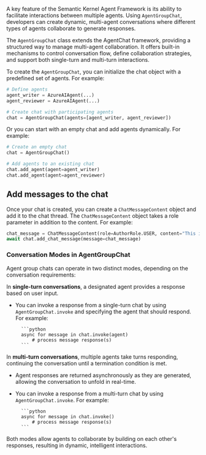 A key feature of the Semantic Kernel Agent Framework is its ability to facilitate interactions between multiple agents. Using `AgentGroupChat`, developers can create dynamic, multi-agent conversations where different types of agents collaborate to generate responses. 

The `AgentGroupChat` class extends the AgentChat framework, providing a structured way to manage multi-agent collaboration. It offers built-in mechanisms to control conversation flow, define collaboration strategies, and support both single-turn and multi-turn interactions.

To create the `AgentGroupChat`, you can initialize the chat object with a predefined set of agents. For example:

```python
# Define agents
agent_writer = AzureAIAgent(...)
agent_reviewer = AzureAIAgent(...)

# Create chat with participating agents
chat = AgentGroupChat(agents=[agent_writer, agent_reviewer])
```

Or you can start with an empty chat and add agents dynamically. For example:

```python
# Create an empty chat
chat = AgentGroupChat()

# Add agents to an existing chat
chat.add_agent(agent=agent_writer)
chat.add_agent(agent=agent_reviewer)
```

## Add messages to the chat

Once your chat is created, you can create a `ChatMessageContent` object and add it to the chat thread. The `ChatMessageContent` object takes a role parameter in addition to the content. For example:

```python
chat_message = ChatMessageContent(role=AuthorRole.USER, content="This is the message content.")
await chat.add_chat_message(message=chat_message)
```

### Conversation Modes in AgentGroupChat

Agent group chats can operate in two distinct modes, depending on the conversation requirements:

In **single-turn conversations**, a designated agent provides a response based on user input. 

- You can invoke a response from a single-turn chat by using `AgentGroupChat.invoke` and specifying the agent that should respond. For example:

        ```python
        async for message in chat.invoke(agent)
            # process message response(s)
        ```

In **multi-turn conversations**, multiple agents take turns responding, continuing the conversation until a termination condition is met.

- Agent responses are returned asynchronously as they are generated, allowing the conversation to unfold in real-time.

- You can invoke a response from a multi-turn chat by using `AgentGroupChat.invoke`. For example:

        ```python
        async for message in chat.invoke()
            # process message response(s)
        ```

Both modes allow agents to collaborate by building on each other's responses, resulting in dynamic, intelligent interactions.